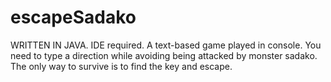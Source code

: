 # escapeSadako

WRITTEN IN JAVA. IDE required.
A text-based game played in console. You need to type a direction while avoiding being attacked by monster sadako. 
The only way to survive is to find the key and escape.
